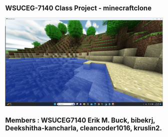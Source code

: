 <h2>WSUCEG-7140 Class Project - minecraftclone</h2>
<img src="Screenshot.png"></br>

Members : WSUCEG7140 Erik M. Buck, bibekrj, Deekshitha-kancharla, cleancoder1016, kruslin2.
--------------------------------------------------------------------------------------------------------------------

